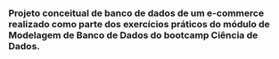 ### Projeto conceitual de banco de dados de um e-commerce realizado como parte dos exercícios práticos do módulo de Modelagem de Banco de Dados do bootcamp Ciência de Dados.
